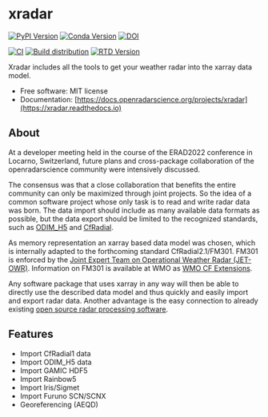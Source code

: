 # xradar

[![PyPI Version](https://img.shields.io/pypi/v/xradar.svg)](https://pypi.python.org/pypi/xradar)
[![Conda Version](https://img.shields.io/conda/vn/conda-forge/xradar.svg)](https://anaconda.org/conda-forge/xradar)
[![DOI](https://zenodo.org/badge/DOI/10.5281/zenodo.7091737.svg)](https://doi.org/10.5281/zenodo.7091737)

[![CI](https://github.com/openradar/xradar/actions/workflows/ci.yml/badge.svg)](https://github.com/openradar/xradar/actions/workflows/ci.yml)
[![Build distribution](https://github.com/openradar/xradar/actions/workflows/upload_pypi.yml/badge.svg)](https://github.com/openradar/xradar/actions/workflows/upload_pypi.yml)
[![RTD Version](https://readthedocs.org/projects/xradar/badge/?version=latest)](https://xradar.readthedocs.io/en/latest/?version=latest)

Xradar includes all the tools to get your weather radar into the xarray data model.

* Free software: MIT license
* Documentation: [https://docs.openradarscience.org/projects/xradar](https://xradar.readthedocs.io)

## About

At a developer meeting held in the course of the ERAD2022 conference in Locarno, Switzerland, future plans and cross-package collaboration of the openradarscience community were intensively discussed.

The consensus was that a close collaboration that benefits the entire community can only be maximized through joint projects. So the idea of a common software project whose only task is to read and write radar data was born. The data import should include as many available data formats as possible, but the data export should be limited to the recognized standards, such as [ODIM_H5](https://www.eumetnet.eu/activities/observations-programme/current-activities/opera/) and [CfRadial](https://github.com/NCAR/CfRadial).

As memory representation an xarray based data model was chosen, which is internally adapted to the forthcoming standard CfRadial2.1/FM301. FM301 is enforced by the [Joint Expert Team on Operational Weather Radar (JET-OWR)](https://community.wmo.int/governance/commission-membership/commission-observation-infrastructure-and-information-systems-infcom/commission-infrastructure-officers/infcom-management-group/standing-committee-measurements-instrumentation-and-traceability-sc-mint/joint-expert-team). Information on FM301 is available at WMO as [WMO CF Extensions](https://community.wmo.int/activity-areas/wis/wmo-cf-extensions).

Any software package that uses xarray in any way will then be able to directly use the described data model and thus quickly and easily import and export radar data. Another advantage is the easy connection to already existing [open source radar processing software](https://openradarscience.org/pages/projects/#).

## Features

* Import CfRadial1 data
* Import ODIM_H5 data
* Import GAMIC HDF5
* Import Rainbow5
* Import Iris/Sigmet
* Import Furuno SCN/SCNX
* Georeferencing (AEQD)
